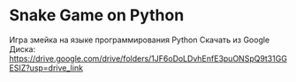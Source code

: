 # Snake Game on Python
 
Игра змейка на языке программирования Python
Скачать из Google Диска: https://drive.google.com/drive/folders/1JF6oDoLDvhEnfE3puONSpQ9t31GGESIZ?usp=drive_link
